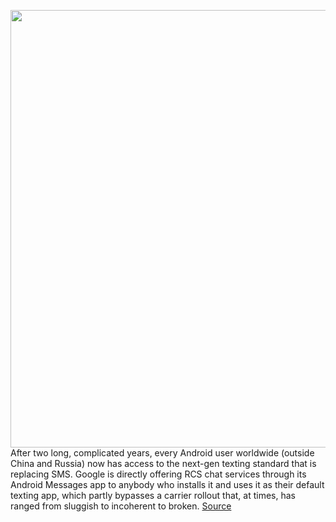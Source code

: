 <img src='https://cdn.vox-cdn.com/thumbor/3PhcaJhopEaiDbEtLHChxW01PZQ=/0x0:2408x4916/1200x0/filters:focal(0x0:2408x4916):no_upscale()/cdn.vox-cdn.com/uploads/chorus_asset/file/22051853/E2EE_UI.png' width='700px' /><br/>
After two long, complicated years, every Android user worldwide (outside China and Russia) now has access to the next-gen texting standard that is replacing SMS. Google is directly offering RCS chat services through its Android Messages app to anybody who installs it and uses it as their default texting app, which partly bypasses a carrier rollout that, at times, has ranged from sluggish to incoherent to broken.
<a href='https://www.theverge.com/2020/11/19/21574451/android-rcs-encryption-message-end-to-end-beta'> Source <a/>